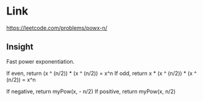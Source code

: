 # Link

https://leetcode.com/problems/powx-n/

## Insight

Fast power exponentiation. 

If even, return (x ^ (n/2)) * (x ^ (n/2)) = x^n
If odd, return x * (x ^ (n/2)) * (x ^ (n/2)) = x^n

If negative, return myPow(x, - n/2)
If positive, return myPow(x, n/2)